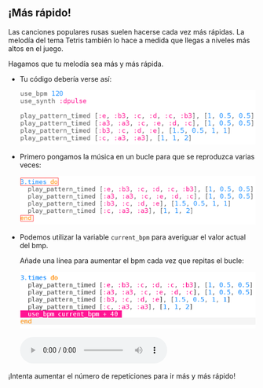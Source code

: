 ## ¡Más rápido!

Las canciones populares rusas suelen hacerse cada vez más rápidas. La melodía del tema Tetris también lo hace a medida que llegas a niveles más altos en el juego.

Hagamos que tu melodía sea más y más rápida.

+ Tu código debería verse así:
    
    ![captura de pantalla](images/tetris-part1.png)

+ Primero pongamos la música en un bucle para que se reproduzca varias veces:
    
    ![captura de pantalla](images/tetris-times.png)

+ Podemos utilizar la variable `current_bpm` para averiguar el valor actual del bmp.
    
    Añade una línea para aumentar el bpm cada vez que repitas el bucle:
    
    ![captura de pantalla](images/tetris-bpm.png)
    
    <div id="audio-preview" class="pdf-hidden">
      <audio controls preload> <source src="resources/tetris-2.mp3" type="audio/mpeg"> Tu navegador no es compatible con el elemento <code>audio</code>. </audio>
    </div>

¡Intenta aumentar el número de repeticiones para ir más y más rápido!